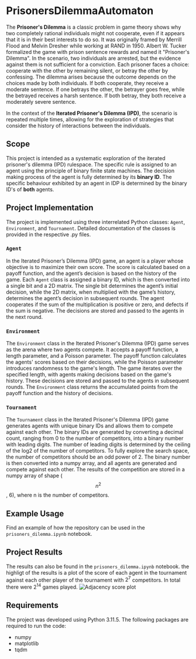 PrisonersDilemmaAutomaton
=========================
The **Prisoner's Dilemma** is a classic problem in game theory shows why two completely rational individuals might not cooperate, even if it appears that it is in their best interests to do so. It was originally framed by Merrill Flood and Melvin Dresher while working at RAND in 1950. Albert W. Tucker formalized the game with prison sentence rewards and named it "Prisoner's Dilemma". In the scenario, two individuals are arrested, but the evidence against them is not sufficient for a conviction. Each prisoner faces a choice: cooperate with the other by remaining silent, or betray the other by confessing. The dilemma arises because the outcome depends on the choices made by both individuals. If both cooperate, they receive a moderate sentence. If one betrays the other, the betrayer goes free, while the betrayed receives a harsh sentence. If both betray, they both receive a moderately severe sentence.

In the context of the **Iterated Prisoner's Dilemma (IPD)**, the scenario is repeated multiple times, allowing for the exploration of strategies that consider the history of interactions between the individuals.


Scope
-----

This project is intended as a systematic exploration of the iterated prisoner's dilemma (IPD) rulespace. The specific rule is assigned to an agent using the principle of binary finite state machines. The decision making process of the agent is fully determined by its **binary ID**. The specific behaviour exhibited by an agent in IDP is determined by the binary ID's of **both** agents. 

Project Implementation
----------------------

The project is implemented using three interrelated Python classes: `Agent`, `Environment`, and `Tournament`. Detailed documentation of the classes is provided in the respective .py files. 

### `Agent`
In the Iterated Prisoner’s Dilemma (IPD) game, an agent is a player whose objective is to maximize their own score. The score is calculated based on a payoff function, and the agent’s decision is based on the history of the game. Each `Agent` class is assigned a binary ID, which is then converted into a single bit and a 2D matrix. The single bit determines the agent’s initial decision, while the 2D matrix, when multiplied with the game’s history, determines the agent’s decision in subsequent rounds. The agent cooperates if the sum of the multiplication is positive or zero, and defects if the sum is negative. The decisions are stored and passed to the agents in the next round.

### `Environment`
The `Environment` class in the Iterated Prisoner's Dilemma (IPD) game serves as the arena where two agents compete. It accepts a payoff function, a length parameter, and a Poisson parameter. The payoff function calculates the agents' scores based on their decisions, while the Poisson parameter introduces randomness to the game's length. The game iterates over the specified length, with agents making decisions based on the game's history. These decisions are stored and passed to the agents in subsequent rounds. The `Environment` class returns the accumulated points from the payoff function and the history of decisions.

### `Tournament`
The `Tournament` class in the Iterated Prisoner's Dilemma (IPD) game generates agents with unique binary IDs and allows them to compete against each other. The binary IDs are generated by converting a decimal count, ranging from 0 to the number of competitors, into a binary number with leading digits. The number of leading digits is determined by the ceiling of the log2 of the number of competitors. To fully explore the search space, the number of competitors should be an odd power of 2. The binary number is then converted into a numpy array, and all agents are generated and compete against each other. The results of the competition are stored in a numpy array of shape ($$n^2$$, 6), where n is the number of competitors.

Example Usage
-------------
Find an example of how the repository can be used in the `prisoners_dilemma.ipynb` notebook.

Project Results
---------------
The results can also be found in the `prisoners_dilemma.ipynb` notebook.
the highligt of the results is a plot of the score of each agent in the tournament against each other player of the tournament with $2^7$ competitors. In total there were $2^{14}$ games played.
![Adjacency score plot](./assets/prisoners_dilemma.png)

Requirements
------------
The project was developed using Python 3.11.5. The following packages are required to run the code:
- numpy
- matplotlib
- tqdm
